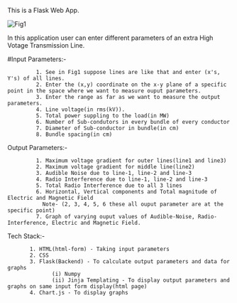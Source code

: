 This is a Flask Web App.

![Fig1](https://github.com/shyam455/iop/assets/135046173/df18084f-b9ef-48ed-a5a5-52f8cdff1bbe)

In this application user can enter different parameters of an extra High Votage Transmission Line.

#Input Parameters:-

             1. See in Fig1 suppose lines are like that and enter (x's, Y's) of all lines.
             2. Enter the (x,y) coordinate on the x-y plane of a specific point in the space where we want to measure ouput parameters.
             3. Enter the range as far as we want to measure the output parameters.
             4. Line voltage(in rms(kV)).
             5. Total power suppling to the load(in MW)
             6. Number of Sub-condutors in every bundle of every conductor
             7. Diameter of Sub-conductor in bundle(in cm)
             8. Bundle spacing(in cm)
             

Output Parameters:-

             1. Maximum voltage gradient for outer lines(line1 and line3)
             2. Maximum voltage gradient for middle line(line2)
             3. Audible Noise due to line-1, line-2 and line-3
             4. Radio Interference due to line-1, line-2 and line-3
             5. Total Radio Interference due to all 3 lines
             6. Horizontal, Vertical components and Total magnitude of Electric and Magnetic Field 
               Note- (2, 3, 4, 5, 6 these all ouput parameter are at the specific point)
             7. Graph of varying ouput values of Audible-Noise, Radio-Interference, Electric and Magnetic Field.


Tech Stack:-

           1. HTML(html-form) - Taking input parameters
           2. CSS
           3. Flask(Backend) - To calculate output parameters and data for graphs
                  (i) Numpy
                  (ii) Jinja Templating - To display output parameters and graphs on same input form display(html page)
           4. Chart.js - To display graphs
